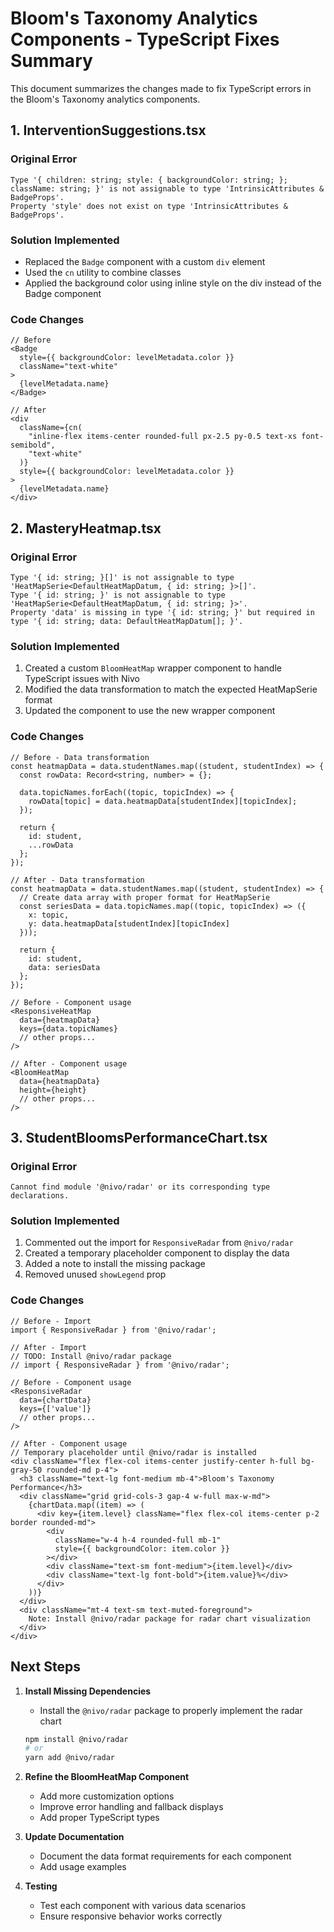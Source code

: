 # Bloom's Taxonomy Analytics Components - TypeScript Fixes Summary

This document summarizes the changes made to fix TypeScript errors in the Bloom's Taxonomy analytics components.

## 1. InterventionSuggestions.tsx

### Original Error
```
Type '{ children: string; style: { backgroundColor: string; }; className: string; }' is not assignable to type 'IntrinsicAttributes & BadgeProps'.
Property 'style' does not exist on type 'IntrinsicAttributes & BadgeProps'.
```

### Solution Implemented
- Replaced the `Badge` component with a custom `div` element
- Used the `cn` utility to combine classes
- Applied the background color using inline style on the div instead of the Badge component

### Code Changes
```tsx
// Before
<Badge 
  style={{ backgroundColor: levelMetadata.color }}
  className="text-white"
>
  {levelMetadata.name}
</Badge>

// After
<div 
  className={cn(
    "inline-flex items-center rounded-full px-2.5 py-0.5 text-xs font-semibold",
    "text-white"
  )}
  style={{ backgroundColor: levelMetadata.color }}
>
  {levelMetadata.name}
</div>
```

## 2. MasteryHeatmap.tsx

### Original Error
```
Type '{ id: string; }[]' is not assignable to type 'HeatMapSerie<DefaultHeatMapDatum, { id: string; }>[]'.
Type '{ id: string; }' is not assignable to type 'HeatMapSerie<DefaultHeatMapDatum, { id: string; }>'.
Property 'data' is missing in type '{ id: string; }' but required in type '{ id: string; data: DefaultHeatMapDatum[]; }'.
```

### Solution Implemented
1. Created a custom `BloomHeatMap` wrapper component to handle TypeScript issues with Nivo
2. Modified the data transformation to match the expected HeatMapSerie format
3. Updated the component to use the new wrapper component

### Code Changes
```tsx
// Before - Data transformation
const heatmapData = data.studentNames.map((student, studentIndex) => {
  const rowData: Record<string, number> = {};
  
  data.topicNames.forEach((topic, topicIndex) => {
    rowData[topic] = data.heatmapData[studentIndex][topicIndex];
  });
  
  return {
    id: student,
    ...rowData
  };
});

// After - Data transformation
const heatmapData = data.studentNames.map((student, studentIndex) => {
  // Create data array with proper format for HeatMapSerie
  const seriesData = data.topicNames.map((topic, topicIndex) => ({
    x: topic,
    y: data.heatmapData[studentIndex][topicIndex]
  }));
  
  return {
    id: student,
    data: seriesData
  };
});

// Before - Component usage
<ResponsiveHeatMap
  data={heatmapData}
  keys={data.topicNames}
  // other props...
/>

// After - Component usage
<BloomHeatMap
  data={heatmapData}
  height={height}
  // other props...
/>
```

## 3. StudentBloomsPerformanceChart.tsx

### Original Error
```
Cannot find module '@nivo/radar' or its corresponding type declarations.
```

### Solution Implemented
1. Commented out the import for `ResponsiveRadar` from `@nivo/radar`
2. Created a temporary placeholder component to display the data
3. Added a note to install the missing package
4. Removed unused `showLegend` prop

### Code Changes
```tsx
// Before - Import
import { ResponsiveRadar } from '@nivo/radar';

// After - Import
// TODO: Install @nivo/radar package
// import { ResponsiveRadar } from '@nivo/radar';

// Before - Component usage
<ResponsiveRadar
  data={chartData}
  keys={['value']}
  // other props...
/>

// After - Component usage
// Temporary placeholder until @nivo/radar is installed
<div className="flex flex-col items-center justify-center h-full bg-gray-50 rounded-md p-4">
  <h3 className="text-lg font-medium mb-4">Bloom's Taxonomy Performance</h3>
  <div className="grid grid-cols-3 gap-4 w-full max-w-md">
    {chartData.map((item) => (
      <div key={item.level} className="flex flex-col items-center p-2 border rounded-md">
        <div 
          className="w-4 h-4 rounded-full mb-1" 
          style={{ backgroundColor: item.color }}
        ></div>
        <div className="text-sm font-medium">{item.level}</div>
        <div className="text-lg font-bold">{item.value}%</div>
      </div>
    ))}
  </div>
  <div className="mt-4 text-sm text-muted-foreground">
    Note: Install @nivo/radar package for radar chart visualization
  </div>
</div>
```

## Next Steps

1. **Install Missing Dependencies**
   - Install the `@nivo/radar` package to properly implement the radar chart
   ```bash
   npm install @nivo/radar
   # or
   yarn add @nivo/radar
   ```

2. **Refine the BloomHeatMap Component**
   - Add more customization options
   - Improve error handling and fallback displays
   - Add proper TypeScript types

3. **Update Documentation**
   - Document the data format requirements for each component
   - Add usage examples

4. **Testing**
   - Test each component with various data scenarios
   - Ensure responsive behavior works correctly
